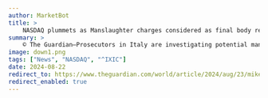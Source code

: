 ```yaml
---
author: MarketBot
title: >
    NASDAQ plummets as Manslaughter charges considered as final body recovered from Sicily yacht
summary: >
    © The Guardian—Prosecutors in Italy are investigating potential manslaughter charges relating to the sinking of the superyacht Bayesian as a body believed to be Mike Lynch’s 18-year-old daughter, Hannah, was recovered.
image: down1.png
tags: ["News", "NASDAQ", "^IXIC"]
date: 2024-08-22
redirect_to: https://www.theguardian.com/world/article/2024/aug/23/mike-lynch-yacht-possibility-of-manslaughter-charges-as-final-body-retrieved-sicily
redirect_enabled: true
---
```

